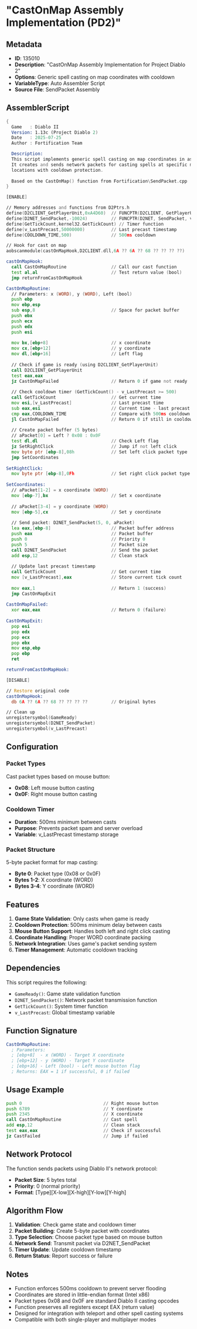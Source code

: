 # "CastOnMap Assembly Implementation (PD2)"

## Metadata
- **ID**: 135010
- **Description**: "CastOnMap Assembly Implementation for Project Diablo 2"
- **Options**: Generic spell casting on map coordinates with cooldown
- **VariableType**: Auto Assembler Script
- **Source File**: SendPacket Assembly

## AssemblerScript

```asm
{ 
  Game   : Diablo II
  Version: 1.13c (Project Diablo 2)
  Date   : 2025-07-25
  Author : Fortification Team

  Description:
  This script implements generic spell casting on map coordinates in assembly.
  It creates and sends network packets for casting spells at specific map
  locations with cooldown protection.
  
  Based on the CastOnMap() function from Fortification\SendPacket.cpp
}

[ENABLE]

// Memory addresses and functions from D2Ptrs.h
define(D2CLIENT_GetPlayerUnit,0xA4D60)  // FUNCPTR(D2CLIENT, GetPlayerUnit, UnitAny* __stdcall,(),0xA4D60)
define(D2NET_SendPacket,-10024)         // FUNCPTR(D2NET, SendPacket, void __stdcall, (DWORD aLen, DWORD arg1, BYTE* aPacket), -10024)
define(GetTickCount,kernel32.GetTickCount) // Timer function
define(v_LastPrecast,50000000)          // Last precast timestamp
define(COOLDOWN_TIME,500)               // 500ms cooldown

// Hook for cast on map
aobscanmodule(castOnMapHook,D2CLIENT.dll,6A ?? 6A ?? 68 ?? ?? ?? ??)

castOnMapHook:
  call CastOnMapRoutine                 // Call our cast function
  test al,al                            // Test return value (bool)
  jmp returnFromCastOnMapHook

CastOnMapRoutine:
  // Parameters: x (WORD), y (WORD), Left (bool)
  push ebp
  mov ebp,esp
  sub esp,8                             // Space for packet buffer
  push ebx
  push ecx
  push edx
  push esi
  
  mov bx,[ebp+8]                        // x coordinate
  mov cx,[ebp+12]                       // y coordinate
  mov dl,[ebp+16]                       // Left flag
  
  // Check if game is ready (using D2CLIENT_GetPlayerUnit)
  call D2CLIENT_GetPlayerUnit
  test eax,eax
  jz CastOnMapFailed                    // Return 0 if game not ready
  
  // Check cooldown timer (GetTickCount() - v_LastPrecast >= 500)
  call GetTickCount                     // Get current time
  mov esi,[v_LastPrecast]               // Last precast time
  sub eax,esi                           // Current time - last precast time
  cmp eax,COOLDOWN_TIME                 // Compare with 500ms cooldown
  jl CastOnMapFailed                    // Return 0 if still in cooldown
  
  // Create packet buffer (5 bytes)
  // aPacket[0] = Left ? 0x08 : 0x0F
  test dl,dl                            // Check Left flag
  jz SetRightClick                      // Jump if not left click
  mov byte ptr [ebp-8],08h              // Set left click packet type
  jmp SetCoordinates
  
SetRightClick:
  mov byte ptr [ebp-8],0Fh              // Set right click packet type
  
SetCoordinates:
  // aPacket[1-2] = x coordinate (WORD)
  mov [ebp-7],bx                        // Set x coordinate
  
  // aPacket[3-4] = y coordinate (WORD)  
  mov [ebp-5],cx                        // Set y coordinate
  
  // Send packet: D2NET_SendPacket(5, 0, aPacket)
  lea eax,[ebp-8]                       // Packet buffer address
  push eax                              // Packet buffer
  push 0                                // Priority 0
  push 5                                // Packet size
  call D2NET_SendPacket                 // Send the packet
  add esp,12                            // Clean stack
  
  // Update last precast timestamp
  call GetTickCount                     // Get current time
  mov [v_LastPrecast],eax               // Store current tick count
  
  mov eax,1                             // Return 1 (success)
  jmp CastOnMapExit
  
CastOnMapFailed:
  xor eax,eax                           // Return 0 (failure)
  
CastOnMapExit:
  pop esi
  pop edx
  pop ecx
  pop ebx
  mov esp,ebp
  pop ebp
  ret

returnFromCastOnMapHook:

[DISABLE]

// Restore original code
castOnMapHook:
  db 6A ?? 6A ?? 68 ?? ?? ?? ??         // Original bytes

// Clean up
unregistersymbol(GameReady)
unregistersymbol(D2NET_SendPacket)
unregistersymbol(v_LastPrecast)
```

## Configuration

### Packet Types
Cast packet types based on mouse button:
- **0x08**: Left mouse button casting
- **0x0F**: Right mouse button casting

### Cooldown Timer
- **Duration**: 500ms minimum between casts
- **Purpose**: Prevents packet spam and server overload
- **Variable**: v_LastPrecast timestamp storage

### Packet Structure
5-byte packet format for map casting:
- **Byte 0**: Packet type (0x08 or 0x0F)
- **Bytes 1-2**: X coordinate (WORD)
- **Bytes 3-4**: Y coordinate (WORD)

## Features

1. **Game State Validation**: Only casts when game is ready
2. **Cooldown Protection**: 500ms minimum delay between casts
3. **Mouse Button Support**: Handles both left and right click casting
4. **Coordinate Handling**: Proper WORD coordinate packing
5. **Network Integration**: Uses game's packet sending system
6. **Timer Management**: Automatic cooldown tracking

## Dependencies

This script requires the following:
- `GameReady()`: Game state validation function
- `D2NET_SendPacket()`: Network packet transmission function
- `GetTickCount()`: System timer function
- `v_LastPrecast`: Global timestamp variable

## Function Signature

```asm
CastOnMapRoutine:
  ; Parameters:
  ; [ebp+8]  - x (WORD) - Target X coordinate
  ; [ebp+12] - y (WORD) - Target Y coordinate
  ; [ebp+16] - Left (bool) - Left mouse button flag
  ; Returns: EAX = 1 if successful, 0 if failed
```

## Usage Example

```asm
push 0                               // Right mouse button
push 6789                            // Y coordinate
push 2345                            // X coordinate
call CastOnMapRoutine                // Cast spell
add esp,12                           // Clean stack
test eax,eax                         // Check if successful
jz CastFailed                        // Jump if failed
```

## Network Protocol

The function sends packets using Diablo II's network protocol:
- **Packet Size**: 5 bytes total
- **Priority**: 0 (normal priority)
- **Format**: [Type][X-low][X-high][Y-low][Y-high]

## Algorithm Flow

1. **Validation**: Check game state and cooldown timer
2. **Packet Building**: Create 5-byte packet with coordinates
3. **Type Selection**: Choose packet type based on mouse button
4. **Network Send**: Transmit packet via D2NET_SendPacket
5. **Timer Update**: Update cooldown timestamp
6. **Return Status**: Report success or failure

## Notes

- Function enforces 500ms cooldown to prevent server flooding
- Coordinates are stored in little-endian format (Intel x86)
- Packet types 0x08 and 0x0F are standard Diablo II casting opcodes
- Function preserves all registers except EAX (return value)
- Designed for integration with teleport and other spell casting systems
- Compatible with both single-player and multiplayer modes
